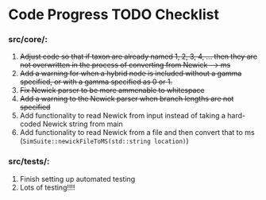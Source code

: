 # Code Progress TODO Checklist

### src/core/:

1. ~~Adjust code so that if taxon are already named 1, 2, 3, 4, ... then they are not overwritten in the process of converting from Newick --> ms~~
2. ~~Add a warning for when a hybrid node is included without a gamma specified, or with a gamma specified as 0 or 1.~~
3. ~~Fix Newick parser to be more ammenable to whitespace~~
4. ~~Add a warning to the Newick parser when branch lengths are not specified~~
5. Add functionality to read Newick from input instead of taking a hard-coded Newick string from main
6. Add functionality to read Newick from a file and then convert that to ms (`SimSuite::newickFileToMS(std::string location)`)

### src/tests/:

1. Finish setting up automated testing
2. Lots of testing!!!!